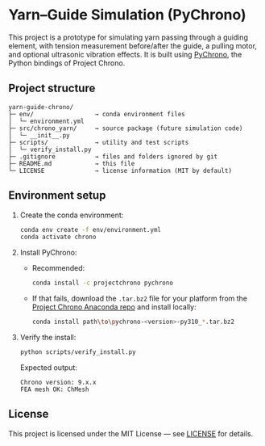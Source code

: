 # Yarn–Guide Simulation (PyChrono)

This project is a prototype for simulating yarn passing through a guiding element,
with tension measurement before/after the guide, a pulling motor, and optional
ultrasonic vibration effects. It is built using [PyChrono](https://projectchrono.org/),
the Python bindings of Project Chrono.

## Project structure

```
yarn-guide-chrono/
├─ env/                 → conda environment files
│  └─ environment.yml
├─ src/chrono_yarn/     → source package (future simulation code)
│  └─ __init__.py
├─ scripts/             → utility and test scripts
│  └─ verify_install.py
├─ .gitignore           → files and folders ignored by git
├─ README.md            → this file
└─ LICENSE              → license information (MIT by default)
```

## Environment setup

1. Create the conda environment:

   ```bash
   conda env create -f env/environment.yml
   conda activate chrono
   ```

2. Install PyChrono:

   * Recommended:

     ```bash
     conda install -c projectchrono pychrono
     ```
   * If that fails, download the `.tar.bz2` file for your platform from the
     [Project Chrono Anaconda repo](https://anaconda.org/projectchrono/pychrono)
     and install locally:

     ```bash
     conda install path\to\pychrono-<version>-py310_*.tar.bz2
     ```

3. Verify the install:

   ```bash
   python scripts/verify_install.py
   ```

   Expected output:

   ```
   Chrono version: 9.x.x
   FEA mesh OK: ChMesh
   ```
## License

This project is licensed under the MIT License — see [LICENSE](LICENSE) for details.
